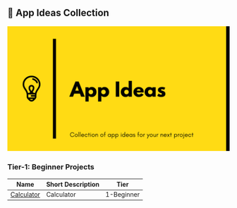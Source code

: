 ## :ledger: App Ideas Collection

![App Ideas Image](./app-ideas.png)

### Tier-1: Beginner Projects

| Name                                  | Short Description | Tier       |
| ------------------------------------- | ----------------- | ---------- |
| [Calculator](../../tree/1-Calculator) | Calculator        | 1-Beginner |
